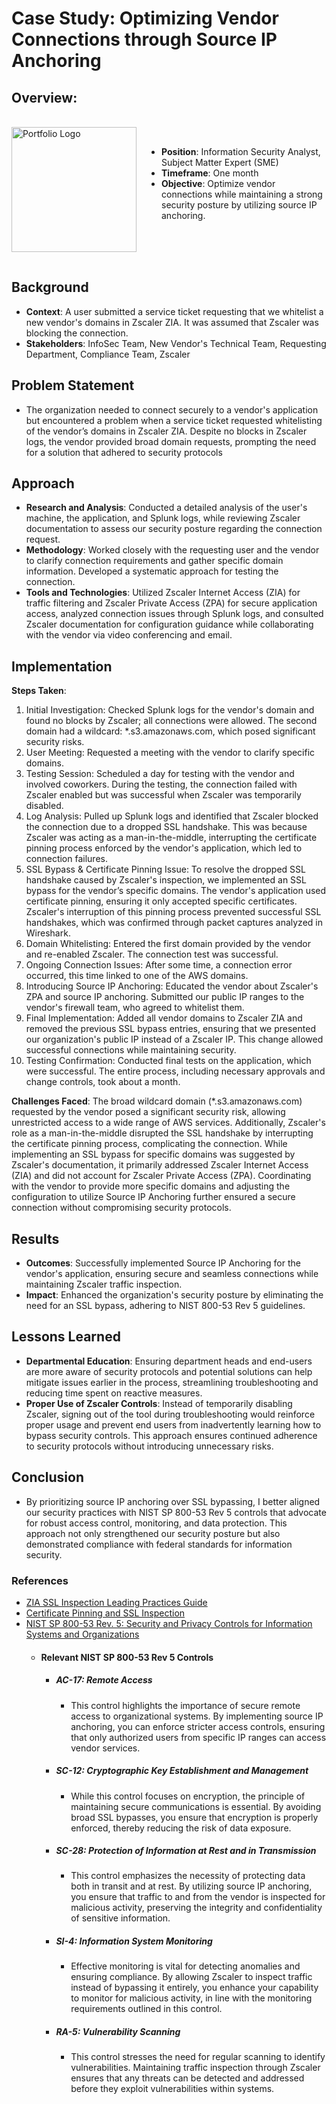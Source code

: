 # Case Study:  Optimizing Vendor Connections through Source IP Anchoring

## Overview:
</br>

<img align="left" alt="Portfolio Logo" width="200px" src="https://encrypted-tbn0.gstatic.com/images?q=tbn:ANd9GcQyMk6xX2_L1CvEBpw6xu1ipeeYuMHeE8R6jg&s" style="margin-right: 40px; margin-bottom: 40px;" />
</br>

- **Position**:  Information Security Analyst, Subject Matter Expert (SME)  
- **Timeframe**:  One month  
- **Objective**:  Optimize vendor connections while maintaining a strong security posture by utilizing source IP anchoring. 
</br>
</br>
</br>


## Background
- **Context**:  A user submitted a service ticket requesting that we whitelist a new vendor's domains in Zscaler ZIA.  It was assumed that Zscaler was blocking the connection.  
- **Stakeholders**:  InfoSec Team, New Vendor's Technical Team, Requesting Department, Compliance Team, Zscaler

## Problem Statement
- The organization needed to connect securely to a vendor's application but encountered a problem when a service ticket requested whitelisting of the vendor’s domains in Zscaler ZIA.  Despite no blocks in Zscaler logs, the vendor provided broad domain requests, prompting the need for a solution that adhered to security protocols

## Approach
- **Research and Analysis**:  Conducted a detailed analysis of the user's machine, the application, and Splunk logs, while reviewing Zscaler documentation to assess our security posture regarding the connection request.
- **Methodology**:  Worked closely with the requesting user and the vendor to clarify connection requirements and gather specific domain information.  Developed a systematic approach for testing the connection.  
- **Tools and Technologies**:  Utilized Zscaler Internet Access (ZIA) for traffic filtering and Zscaler Private Access (ZPA) for secure application access, analyzed connection issues through Splunk logs, and consulted Zscaler documentation for configuration guidance while collaborating with the vendor via video conferencing and email.

## Implementation
**Steps Taken**:
1. Initial Investigation:  Checked Splunk logs for the vendor's domain and found no blocks by Zscaler; all connections were allowed.  The second domain had a wildcard: *.s3.amazonaws.com, which posed significant security risks.
2. User Meeting:  Requested a meeting with the vendor to clarify specific domains.
3. Testing Session:  Scheduled a day for testing with the vendor and involved coworkers.  During the testing, the connection failed with Zscaler enabled but was successful when Zscaler was temporarily disabled.
4. Log Analysis:  Pulled up Splunk logs and identified that Zscaler blocked the connection due to a dropped SSL handshake.  This was because Zscaler was acting as a man-in-the-middle, interrupting the certificate pinning process enforced by the vendor's application, which led to connection failures.
5. SSL Bypass & Certificate Pinning Issue:  To resolve the dropped SSL handshake caused by Zscaler's inspection, we implemented an SSL bypass for the vendor’s specific domains.  The vendor's application used certificate pinning, ensuring it only accepted specific certificates.  Zscaler's interruption of this pinning process prevented successful SSL handshakes, which was confirmed through packet captures analyzed in Wireshark.
6.  Domain Whitelisting:  Entered the first domain provided by the vendor and re-enabled Zscaler.  The connection test was successful.
7.  Ongoing Connection Issues:  After some time, a connection error occurred, this time linked to one of the AWS domains.
8.  Introducing Source IP Anchoring:  Educated the vendor about Zscaler's ZPA and source IP anchoring.  Submitted our public IP ranges to the vendor's firewall team, who agreed to whitelist them.
9.  Final Implementation:  Added all vendor domains to Zscaler ZIA and removed the previous SSL bypass entries, ensuring that we presented our organization's public IP instead of a Zscaler IP.  This change allowed successful connections while maintaining security.
10.  Testing Confirmation:  Conducted final tests on the application, which were successful.  The entire process, including necessary approvals and change controls, took about a month.

**Challenges Faced**:  The broad wildcard domain (*.s3.amazonaws.com) requested by the vendor posed a significant security risk, allowing unrestricted access to a wide range of AWS services.  Additionally, Zscaler's role as a man-in-the-middle disrupted the SSL handshake by interrupting the certificate pinning process, complicating the connection.  While implementing an SSL bypass for specific domains was suggested by Zscaler's documentation, it primarily addressed Zscaler Internet Access (ZIA) and did not account for Zscaler Private Access (ZPA).  Coordinating with the vendor to provide more specific domains and adjusting the configuration to utilize Source IP Anchoring further ensured a secure connection without compromising security protocols.

## Results
- **Outcomes**:  Successfully implemented Source IP Anchoring for the vendor's application, ensuring secure and seamless connections while maintaining Zscaler traffic inspection.
- **Impact**:  Enhanced the organization's security posture by eliminating the need for an SSL bypass, adhering to NIST 800-53 Rev 5 guidelines.

## Lessons Learned
- **Departmental Education**:  Ensuring department heads and end-users are more aware of security protocols and potential solutions can help mitigate issues earlier in the process, streamlining troubleshooting and reducing time spent on reactive measures.
- **Proper Use of Zscaler Controls**:  Instead of temporarily disabling Zscaler, signing out of the tool during troubleshooting would reinforce proper usage and prevent end users from inadvertently learning how to bypass security controls.  This approach ensures continued adherence to security protocols without introducing unnecessary risks.

## Conclusion
- By prioritizing source IP anchoring over SSL bypassing, I better aligned our security practices with NIST SP 800-53 Rev 5 controls that advocate for robust access control, monitoring, and data protection.  This approach not only strengthened our security posture but also demonstrated compliance with federal standards for information security.

### References
- [ZIA SSL Inspection Leading Practices Guide](https://help.zscaler.com/zscaler-deployments-operations/zia-ssl-inspection-leading-practices-guide)
- [Certificate Pinning and SSL Inspection](https://help.zscaler.com/zia/certificate-pinning-and-ssl-inspection)
- [NIST SP 800-53 Rev. 5:  Security and Privacy Controls for Information Systems and Organizations](https://csrc.nist.gov/pubs/sp/800/53/r5/upd1/final)
    - #### Relevant NIST SP 800-53 Rev 5 Controls
      - ##### AC-17: Remote Access
          - This control highlights the importance of secure remote access to organizational systems.  By implementing source IP anchoring, you can enforce stricter access controls, ensuring that only authorized users from specific IP ranges can access vendor services.
      - ##### SC-12: Cryptographic Key Establishment and Management
          - While this control focuses on encryption, the principle of maintaining secure communications is essential.  By avoiding broad SSL bypasses, you ensure that encryption is properly enforced, thereby reducing the risk of data exposure.
      - ##### SC-28: Protection of Information at Rest and in Transmission
          - This control emphasizes the necessity of protecting data both in transit and at rest.  By utilizing source IP anchoring, you ensure that traffic to and from the vendor is inspected for malicious activity, preserving the integrity and confidentiality of sensitive information.
      - ##### SI-4: Information System Monitoring
          - Effective monitoring is vital for detecting anomalies and ensuring compliance.  By allowing Zscaler to inspect traffic instead of bypassing it entirely, you enhance your capability to monitor for malicious activity, in line with the monitoring requirements outlined in this control.
      - ##### RA-5: Vulnerability Scanning
          - This control stresses the need for regular scanning to identify vulnerabilities.  Maintaining traffic inspection through Zscaler ensures that any threats can be detected and addressed before they exploit vulnerabilities within systems.
